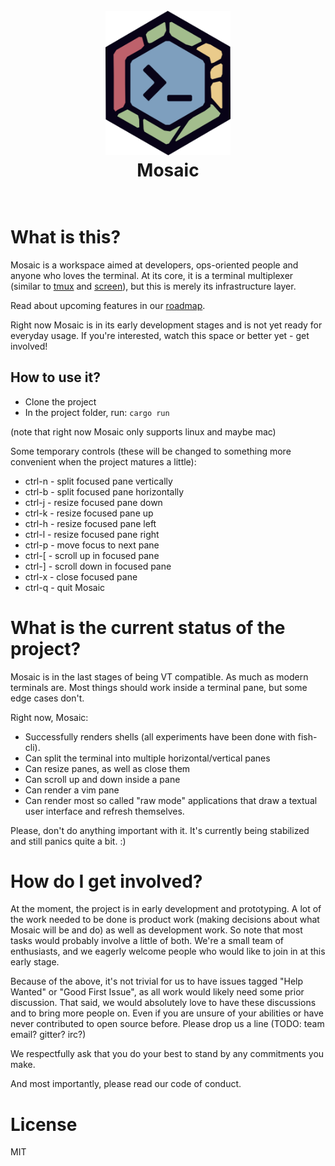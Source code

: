 <h1 align="center">
  <br>
  <img src="mosaic-logo-hexagon.png" alt="logo" width="200">
  <br>
  Mosaic
  <br>
  <br>
</h1>

# What is this?

Mosaic is a workspace aimed at developers, ops-oriented people and anyone who loves the terminal.
At its core, it is a terminal multiplexer (similar to [tmux](https://github.com/tmux/tmux) and [screen](https://www.gnu.org/software/screen/)), but this is merely its infrastructure layer.

Read about upcoming features in our [roadmap](roadmap.md).

Right now Mosaic is in its early development stages and is not yet ready for everyday usage.
If you're interested, watch this space or better yet - get involved!

## How to use it?
* Clone the project
* In the project folder, run: `cargo run`

(note that right now Mosaic only supports linux and maybe mac)

Some temporary controls (these will be changed to something more convenient when the project matures a little):
  * ctrl-n - split focused pane vertically
  * ctrl-b - split focused pane horizontally
  * ctrl-j - resize focused pane down
  * ctrl-k - resize focused pane up 
  * ctrl-h - resize focused pane left
  * ctrl-l - resize focused pane right
  * ctrl-p - move focus to next pane
  * ctrl-[ - scroll up in focused pane
  * ctrl-] - scroll down in focused pane
  * ctrl-x - close focused pane
  * ctrl-q - quit Mosaic

# What is the current status of the project?

Mosaic is in the last stages of being VT compatible. As much as modern terminals are.
Most things should work inside a terminal pane, but some edge cases don't.

Right now, Mosaic:
  * Successfully renders shells (all experiments have been done with fish-cli).
  * Can split the terminal into multiple horizontal/vertical panes
  * Can resize panes, as well as close them
  * Can scroll up and down inside a pane
  * Can render a vim pane
  * Can render most so called "raw mode" applications that draw a textual user interface and refresh themselves.

Please, don't do anything important with it. It's currently being stabilized and still panics quite a bit. :)

# How do I get involved?

At the moment, the project is in early development and prototyping.
A lot of the work needed to be done is product work (making decisions about what Mosaic will be and do) as well as development work. So note that most tasks would probably involve a little of both.
We're a small team of enthusiasts, and we eagerly welcome people who would like to join in at this early stage.

Because of the above, it's not trivial for us to have issues tagged "Help Wanted" or "Good First Issue", as all work would likely need some prior discussion.
That said, we would absolutely love to have these discussions and to bring more people on. Even if you are unsure of your abilities or have never contributed to open source before.
Please drop us a line (TODO: team email? gitter? irc?)

We respectfully ask that you do your best to stand by any commitments you make.

And most importantly, please read our code of conduct.

# License

MIT
